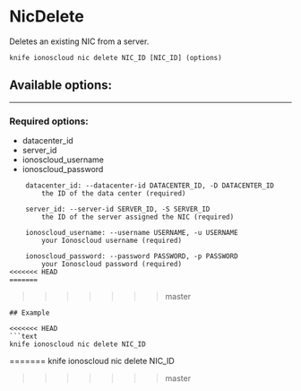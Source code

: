 # NicDelete

Deletes an existing NIC from a server.

    knife ionoscloud nic delete NIC_ID [NIC_ID] (options)


## Available options:
---

### Required options:
* datacenter_id
* server_id
* ionoscloud_username
* ionoscloud_password

```
    datacenter_id: --datacenter-id DATACENTER_ID, -D DATACENTER_ID
        the ID of the data center (required)

    server_id: --server-id SERVER_ID, -S SERVER_ID
        the ID of the server assigned the NIC (required)

    ionoscloud_username: --username USERNAME, -u USERNAME
        your Ionoscloud username (required)

    ionoscloud_password: --password PASSWORD, -p PASSWORD
        your Ionoscloud password (required)
<<<<<<< HEAD
=======

```
>>>>>>> master

```
## Example

<<<<<<< HEAD
```text
knife ionoscloud nic delete NIC_ID 
```
=======
    knife ionoscloud nic delete NIC_ID 
>>>>>>> master
